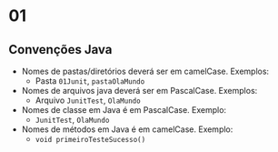 # 01

## Convenções Java

- Nomes de pastas/diretórios deverá ser em camelCase. Exemplos:
  - Pasta `01Junit`, `pastaOlaMundo`
- Nomes de arquivos java deverá ser em PascalCase. Exemplos:
  - Arquivo `JunitTest`, `OlaMundo`
- Nomes de classe em Java é em PascalCase. Exemplo:
    - `JunitTest`, `OlaMundo`
- Nomes de métodos em Java é em camelCase. Exemplo:
    - `void primeiroTesteSucesso()`
